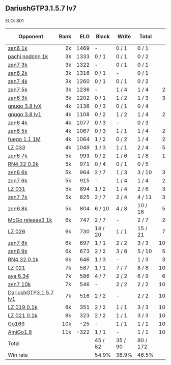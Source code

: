 ## DariushGTP3.1.5.7 lv7 ##

ELO: 801

Opponent | Rank | ELO | Black | Write | Total | Win rate
---------|-----:|----:|-------|-------|-------|-------:
[zen6 1k](zen6%201k.md) | 2k | 1469 | - | 0 / 1 | 0 / 1 | 0.0%
[pachi nodcnn 1k](pachi%20nodcnn%201k.md) | 3k | 1333 | 0 / 1 | 0 / 1 | 0 / 2 | 0.0%
[zen7 3k](zen7%203k.md) | 3k | 1322 | - | 0 / 1 | 0 / 1 | 0.0%
[zen6 2k](zen6%202k.md) | 3k | 1316 | 0 / 1 | - | 0 / 1 | 0.0%
[zen7 4k](zen7%204k.md) | 3k | 1260 | 0 / 1 | 0 / 1 | 0 / 2 | 0.0%
[zen7 5k](zen7%205k.md) | 3k | 1236 | - | 1 / 4 | 1 / 4 | 25.0%
[zen6 3k](zen6%203k.md) | 3k | 1202 | 0 / 1 | 1 / 2 | 1 / 3 | 33.3%
[gnugo 3.8 lvX](gnugo%203.8%20lvX.md) | 4k | 1136 | 0 / 3 | 0 / 1 | 0 / 4 | 0.0%
[gnugo 3.8 lv1](gnugo%203.8%20lv1.md) | 4k | 1108 | 0 / 2 | 1 / 2 | 1 / 4 | 25.0%
[zen6 4k](zen6%204k.md) | 4k | 1077 | 0 / 3 | - | 0 / 3 | 0.0%
[zen6 5k](zen6%205k.md) | 4k | 1067 | 0 / 3 | 1 / 1 | 1 / 4 | 25.0%
[fuego 1.1 1M](fuego%201.1%201M.md) | 4k | 1064 | 1 / 2 | 0 / 2 | 1 / 4 | 25.0%
[LZ 033](LZ%20033.md) | 4k | 1049 | 1 / 3 | 1 / 1 | 2 / 4 | 50.0%
[zen6 7k](zen6%207k.md) | 5k | 993 | 0 / 2 | 1 / 6 | 1 / 8 | 12.5%
[RN4.32 0.2k](RN4.32%200.2k.md) | 5k | 971 | 0 / 4 | 0 / 1 | 0 / 5 | 0.0%
[zen6 6k](zen6%206k.md) | 5k | 964 | 2 / 7 | 1 / 3 | 3 / 10 | 30.0%
[zen7 6k](zen7%206k.md) | 5k | 915 | - | 1 / 4 | 1 / 4 | 25.0%
[LZ 031](LZ%20031.md) | 5k | 894 | 1 / 2 | 1 / 4 | 2 / 6 | 33.3%
[zen7 7k](zen7%207k.md) | 5k | 825 | 2 / 7 | 2 / 4 | 4 / 11 | 36.4%
[zen6 8k](zen6%208k.md) | 5k | 804 | 6 / 10 | 4 / 8 | 10 / 18 | 55.6%
[MoGo release3 1k](MoGo%20release3%201k.md) | 6k | 747 | 2 / 7 | - | 2 / 7 | 28.6%
[LZ 026](LZ%20026.md) | 6k | 730 | 14 / 20 | 1 / 1 | 15 / 21 | 71.4%
[zen7 8k](zen7%208k.md) | 6k | 697 | 1 / 1 | 2 / 2 | 3 / 3 | 100.0%
[zen6 9k](zen6%209k.md) | 6k | 673 | 2 / 2 | 3 / 8 | 5 / 10 | 50.0%
[RN4.32 0.1k](RN4.32%200.1k.md) | 6k | 646 | 1 / 3 | - | 1 / 3 | 33.3%
[LZ 021](LZ%20021.md) | 7k | 587 | 1 / 1 | 7 / 7 | 8 / 8 | 100.0%
[aya 6.34](aya%206.34.md) | 7k | 586 | 4 / 7 | 2 / 2 | 6 / 9 | 66.7%
[zen7 10k](zen7%2010k.md) | 7k | 546 | - | 2 / 2 | 2 / 2 | 100.0%
[DariushGTP3.1.5.7 lv1](DariushGTP3.1.5.7%20lv1.md) | 7k | 516 | 2 / 2 | - | 2 / 2 | 100.0%
[LZ 019 0.1k](LZ%20019%200.1k.md) | 8k | 351 | 2 / 2 | 1 / 1 | 3 / 3 | 100.0%
[LZ 021 0.1k](LZ%20021%200.1k.md) | 8k | 323 | 2 / 2 | 1 / 1 | 3 / 3 | 100.0%
[Go169](Go169.md) | 10k | -25 | - | 1 / 1 | 1 / 1 | 100.0%
[AmiGo1.8](AmiGo1.8.md) | 11k | -322 | 1 / 1 | - | 1 / 1 | 100.0%
Total | | | 45 / 82 | 35 / 90 | 80 / 172 | 
Win rate| | | 54.9% | 38.9% | 46.5% | 

